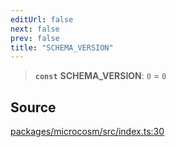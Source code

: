 ```yaml
---
editUrl: false
next: false
prev: false
title: "SCHEMA_VERSION"
---
```


> **`const`** **SCHEMA\_VERSION**: `0` = `0`

## Source

[packages/microcosm/src/index.ts:30](https://github.com/nodenogg-in/alpha-p2p/blob/537491b7f422df1359d1cfda9feedcc4a36a0605/packages/microcosm/src/index.ts#L30)
